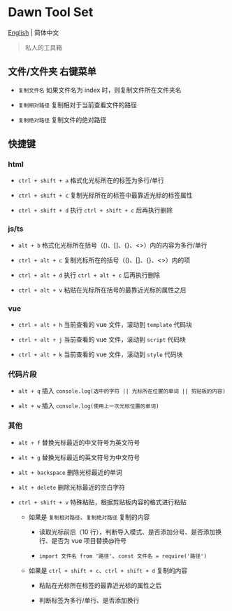 # Dawn Tool Set

[English](./README.md) | 简体中文

> 私人的工具箱

## 文件/文件夹 右键菜单

- `复制文件名` 如果文件名为 index 时，则复制文件所在文件夹名

- `复制相对路径` 复制相对于当前查看文件的路径

- `复制绝对路径` 复制文件的绝对路径

## 快捷键

### html

- `ctrl + shift + a` 格式化光标所在的标签为多行/单行

- `ctrl + shift + c` 复制光标所在的标签中最靠近光标的标签属性

- `ctrl + shift + d` 执行 `ctrl + shift + c` 后再执行删除

### js/ts

- `alt + b` 格式化光标所在括号（()、[]、{}、<>）内的内容为多行/单行

- `ctrl + alt + c` 复制光标所在的括号（()、[]、{}、<>）内的项

- `ctrl + alt + d` 执行 `ctrl + alt + c` 后再执行删除

- `ctrl + alt + v` 粘贴在光标所在括号的最靠近光标的属性之后

### vue

- `ctrl + alt + h` 当前查看的 vue 文件，滚动到 `template` 代码块

- `ctrl + alt + j` 当前查看的 vue 文件，滚动到 `script` 代码块

- `ctrl + alt + k` 当前查看的 vue 文件，滚动到 `style` 代码块

### 代码片段

- `alt + q` 插入 `console.log(选中的字符 || 光标所在位置的单词 || 剪贴板的内容)`

- `alt + w` 插入 `console.log(使用上一次光标位置的单词)`

### 其他

- `alt + f` 替换光标最近的中文符号为英文符号

- `alt + g` 替换光标最近的英文符号为中文符号

- `alt + backspace` 删除光标最近的单词

- `alt + delete` 删除光标最近的空白字符

- `ctrl + shift + v` 特殊粘贴，根据剪贴板内容的格式进行粘贴

  - 如果是 `复制相对路径`、`复制绝对路径` 复制的内容

    - 读取光标前后（10 行），判断导入模式、是否添加分号、是否添加换行、是否为 vue 项目替换@符号

    - `import 文件名 from '路径'`、`const 文件名 = require('路径')`

  - 如果是 `ctrl + shift + c`、`ctrl + shift + d` 复制的内容

    - 粘贴在光标所在标签的最靠近光标的属性之后

    - 判断标签为多行/单行、是否添加换行
